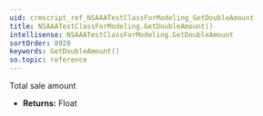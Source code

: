 ```yaml
---
uid: crmscript_ref_NSAAATestClassForModeling_GetDoubleAmount
title: NSAAATestClassForModeling.GetDoubleAmount()
intellisense: NSAAATestClassForModeling.GetDoubleAmount
sortOrder: 8920
keywords: GetDoubleAmount()
so.topic: reference
---
```



Total sale amount



* **Returns:** Float


